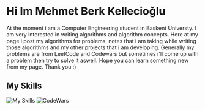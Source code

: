 # Hi Im Mehmet Berk Kellecioğlu
At the moment i am a Computer Engineering student in Baskent Universty. I am very interested in writing algorithms and algorithm concepts. Here at my page i post my algorithms for problems, notes that i am taking while writing those algorithms and my other projects that i am developing. Generally my problems are from LeetCode and Codewars but sometimes i'll come up with a problem then try to solve it aswell. Hope you can learn something new from my page. Thank you :)
## My Skills
![My Skills](https://skillicons.dev/icons?i=c,cpp,python)
![CodeWars](https://www.codewars.com/users/Tractaz/badges/large)

